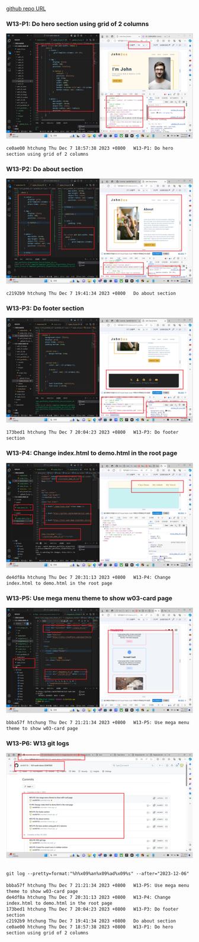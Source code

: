 [github repo URL](https://github.com/der060738/1121-sweb-demo-212417025.git)

### W13-P1: Do hero section using grid of 2 columns
 
![](w13-p1.png)
 
```
ce0ae00 htchung Thu Dec 7 18:57:38 2023 +0800   W13-P1: Do hero section using grid of 2 columns
```

### W13-P2: Do about section
 
![](w13-p2.png)
 
```
c2192b9 htchung Thu Dec 7 19:41:34 2023 +0800   Do about section
```
 
 ### W13-P3: Do footer section
 
![](w13-p3.png)
 
```
173bed1 htchung Thu Dec 7 20:04:23 2023 +0800   W13-P3: Do footer section
```

### W13-P4: Change index.html to demo.html in the root page
 
![](w13-p4.png)
 
```
de4df8a htchung Thu Dec 7 20:31:13 2023 +0800   W13-P4: Change index.html to demo.html in the root page
```

 ### W13-P5: Use mega menu theme to show w03-card page
 
![](w13-p5.png)
 
```
bbba57f htchung Thu Dec 7 21:21:34 2023 +0800   W13-P5: Use mega menu theme to show w03-card page
```

### W13-P6: W13 git logs
 
![](w13-p6.png)
 
```
 
git log --pretty=format:"%h%x09%an%x09%ad%x09%s" --after="2023-12-06"
 
bbba57f htchung Thu Dec 7 21:21:34 2023 +0800   W13-P5: Use mega menu theme to show w03-card page
de4df8a htchung Thu Dec 7 20:31:13 2023 +0800   W13-P4: Change index.html to demo.html in the root page
173bed1 htchung Thu Dec 7 20:04:23 2023 +0800   W13-P3: Do footer section
c2192b9 htchung Thu Dec 7 19:41:34 2023 +0800   Do about section
ce0ae00 htchung Thu Dec 7 18:57:38 2023 +0800   W13-P1: Do hero section using grid of 2 columns
 
```
 
 